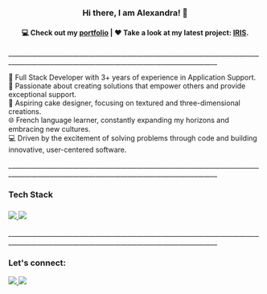 <h3  align="center"> Hi there, I am Alexandra! 👋</h3>
<h4 align="center">
  💻 Check out my <a href="https://alexandralionga.dev">portfolio</a> | ❤️ Take a look at my latest project: <a href="https://github.com/alexandra-lionga/iris">IRIS</a>.
</h4>
<p>_______________________________________________________________________________________________________________________________________________
</p>
<p >

🧡 Full Stack Developer with 3+ years of experience in Application Support.<br/>
🌱 Passionate about creating solutions that empower others and provide exceptional support.<br/>
🧁 Aspiring cake designer, focusing on textured and three-dimensional creations.<br/>
🌐 French language learner, constantly expanding my horizons and embracing new cultures.<br/>
💻 Driven by the excitement of solving problems through code and building innovative, user-centered software.
</p>
<p>_______________________________________________________________________________________________________________________________________________
</p>
<h3>
Tech Stack
</h3>

<h3>
<p>
  <a href="https://alexandralionga.dev">
    <img src="https://skillicons.dev/icons?i=html,css,sass,js,py,anaconda,nodejs,mysql,nodejs" />
     <img src="https://skillicons.dev/icons?i=express,react,git,github,postman,linux,pycharm,selenium,vscode" />
  </a>
</p>
</h3>
<p>_______________________________________________________________________________________________________________________________________________
</p>
<h3>
  Let's connect:
</h3>
<p >
  <a href="https://www.linkedin.com/in/alexandralionga">
    <img src="https://skillicons.dev/icons?i=linkedin" />
  </a>
  <a href="mailto:alexandrajoselia@gmail.com">
    <img src="https://skillicons.dev/icons?i=gmail" />
  </a>
</p>
